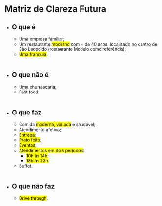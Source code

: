 # Matriz de Clareza Futura

- ## O que é
    - Uma empresa familiar;
    - Um restaurante <mark class="hltr-green">moderno</mark> com $+$ de 40 anos, localizado no centro de São Leopoldo (restaurante Modelo como referência);
    - <mark class="hltr-green">Uma franquia</mark>.
    <br>
- ## O que não é
    - Uma churrascaria;
    - Fast food.
    <br>
- ## O que faz
    - Comida <mark class="hltr-green">moderna, variada</mark> e saudável;
    - Atendimento afetivo;
    - <mark class="hltr-green">Entrega</mark>;
    - <mark class="hltr-green">Prato feito</mark>;
    - <mark class="hltr-green">Eventos</mark>;
    - <mark class="hltr-green">Atendimentos em dois períodos</mark>:
        - <mark class="hltr-green">10h às 14h</mark>;
        - <mark class="hltr-green">18h às 22h</mark>.
    - Buffet.
    <br>
- ## O que não faz
    - <mark class="hltr-green">Drive through</mark>.